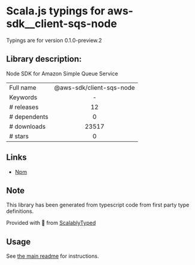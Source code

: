 
# Scala.js typings for aws-sdk__client-sqs-node

Typings are for version 0.1.0-preview.2

## Library description:
Node SDK for Amazon Simple Queue Service

|                    |                 |
| ------------------ | :-------------: |
| Full name          | @aws-sdk/client-sqs-node |
| Keywords           | - |
| # releases         | 12 |
| # dependents       | 0 |
| # downloads        | 23517 |
| # stars            | 0 |

## Links
- [Npm](https://www.npmjs.com/package/%40aws-sdk%2Fclient-sqs-node)
    


## Note
This library has been generated from typescript code from first party type definitions.

Provided with :purple_heart: from [ScalablyTyped](https://github.com/oyvindberg/ScalablyTyped)

## Usage
See [the main readme](../../readme.md) for instructions.


